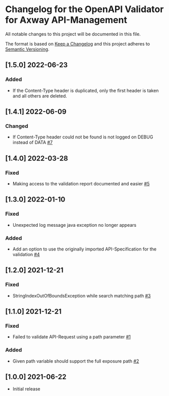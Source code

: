 # Changelog for the OpenAPI Validator for Axway API-Management
All notable changes to this project will be documented in this file.

The format is based on [Keep a Changelog](http://keepachangelog.com/)
and this project adheres to [Semantic Versioning](http://semver.org/).

## [1.5.0] 2022-06-23
### Added
- If the Content-Type header is duplicated, only the first header is taken and all others are deleted.

## [1.4.1] 2022-06-09
### Changed
- If Content-Type header could not be found is not logged on DEBUG instead of DATA [#7](https://github.com/Axway-API-Management-Plus/openapi-validator/issues/7)

## [1.4.0] 2022-03-28
### Fixed
- Making access to the validation report documented and easier [#5](https://github.com/Axway-API-Management-Plus/openapi-validator/issues/5)

## [1.3.0] 2022-01-10
### Fixed
- Unexpected log message java exception no longer appears

### Added
- Add an option to use the originally imported API-Specification for the validation [#4](https://github.com/Axway-API-Management-Plus/openapi-validator/issues/4)

## [1.2.0] 2021-12-21
### Fixed
- StringIndexOutOfBoundsException while search matching path [#3](https://github.com/Axway-API-Management-Plus/openapi-validator/issues/3)

## [1.1.0] 2021-12-21
### Fixed
- Failed to validate API-Request using a path parameter [#1](https://github.com/Axway-API-Management-Plus/openapi-validator/issues/1)

### Added
- Given path variable should support the full exposure path [#2](https://github.com/Axway-API-Management-Plus/openapi-validator/issues/2)

## [1.0.0] 2021-06-22

- Initial release

